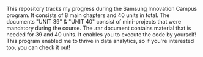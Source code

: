 This repository tracks my progress during the Samsung Innovation Campus program. It consists of 8 main chapters and 40 units in total.
The documents "UNIT 39" & "UNIT 40" consist of mini-projects that were mandatory during the course. 
The .rar document contains material that is needed for 39 and 40 units. It enables you to execute the code by yourself!
This program enabled me to thrive in data analytics, so if you're interested too, you can check it out!
